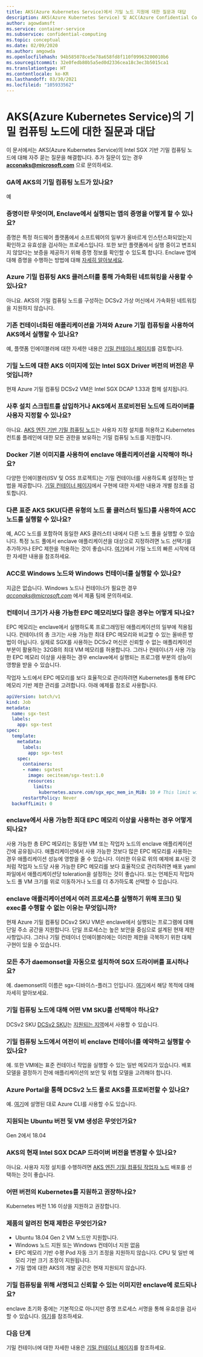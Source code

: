 ```yaml
---
title: AKS(Azure Kubernetes Service)에서 기밀 노드 지원에 대한 질문과 대답
description: AKS(Azure Kubernetes Service) 및 ACC(Azure Confidential Computing) 노드 지원에 대한 일반적인 질문에 대한 답변을 찾습니다.
author: agowdamsft
ms.service: container-service
ms.subservice: confidential-computing
ms.topic: conceptual
ms.date: 02/09/2020
ms.author: amgowda
ms.openlocfilehash: 94b585078ce5e78a658fd8f110f09963200010b6
ms.sourcegitcommit: 32e0fedb80b5a5ed0d2336cea18c3ec3b5015ca1
ms.translationtype: HT
ms.contentlocale: ko-KR
ms.lasthandoff: 03/30/2021
ms.locfileid: "105933562"
---
```

# <a name="frequently-asked-questions-about-confidential-computing-nodes-on-azure-kubernetes-service-aks"></a>AKS(Azure Kubernetes Service)의 기밀 컴퓨팅 노드에 대한 질문과 대답

이 문서에서는 AKS(Azure Kubernetes Service)의 Intel SGX 기반 기밀 컴퓨팅 노드에 대해 자주 묻는 질문을 해결합니다. 추가 질문이 있는 경우 **acconaks@microsoft.com** 으로 문의하세요.

<a name="1"></a>
### <a name="are-the-confidential-computing-nodes-on-aks-in-ga"></a>GA에 AKS의 기밀 컴퓨팅 노드가 있나요? ###
예

<a name="2"></a>
### <a name="what-is-attestation-and-how-can-we-do-attestation-of-apps-running-in-enclaves"></a>증명이란 무엇이며, Enclave에서 실행되는 앱의 증명을 어떻게 할 수 있나요? ###
증명은 특정 하드웨어 플랫폼에서 소프트웨어의 일부가 올바르게 인스턴스화되었는지 확인하고 유효성을 검사하는 프로세스입니다. 또한 보안 플랫폼에서 실행 중이고 변조되지 않았다는 보증을 제공하기 위해 증명 정보를 확인할 수 있도록 합니다. Enclave 앱에 대해 증명을 수행하는 방법에 대해 [자세히 알아보세요](attestation.md).

<a name="3"></a>
### <a name="can-i-enable-accelerated-networking-with-azure-confidential-computing-aks-clusters"></a>Azure 기밀 컴퓨팅 AKS 클러스터를 통해 가속화된 네트워킹을 사용할 수 있나요? ###
아니요. AKS의 기밀 컴퓨팅 노드를 구성하는 DCSv2 가상 머신에서 가속화된 네트워킹을 지원하지 않습니다. 

<a name="4"></a>
### <a name="can-i-bring-my-existing-containerized-applications-and-run-it-on-aks-with-azure-confidential-computing"></a>기존 컨테이너화된 애플리케이션을 가져와 Azure 기밀 컴퓨팅을 사용하여 AKS에서 실행할 수 있나요? ###
예, 플랫폼 인에이블러에 대한 자세한 내용은 [기밀 컨테이너 페이지](confidential-containers.md)를 검토합니다.

<a name="5"></a>
### <a name="what-version-of-intel-sgx-driver-version-is-on-the-aks-image-for-confidential-nodes"></a>기밀 노드에 대한 AKS 이미지에 있는 Intel SGX Driver 버전의 버전은 무엇입니까? ### 
현재 Azure 기밀 컴퓨팅 DCSv2 VM은 Intel SGX DCAP 1.33과 함께 설치됩니다. 

<a name="6"></a>
### <a name="can-i-inject-post-install-scriptscustomize-drivers-to-the-nodes-provisioned-by-aks"></a>사후 설치 스크립트를 삽입하거나 AKS에서 프로비전된 노드에 드라이버를 사용자 지정할 수 있나요? ###
아니요. [AKS 엔진 기반 기밀 컴퓨팅 노드](https://github.com/Azure/aks-engine/blob/master/docs/topics/sgx.md)는 사용자 지정 설치를 허용하고 Kubernetes 컨트롤 플레인에 대한 모든 권한을 보유하는 기밀 컴퓨팅 노드를 지원합니다.
<a name="7"></a>

### <a name="should-i-be-using-a-docker-base-image-to-get-started-on-enclave-applications"></a>Docker 기본 이미지를 사용하여 enclave 애플리케이션을 시작해야 하나요? ###
다양한 인에이블러(ISV 및 OSS 프로젝트)는 기밀 컨테이너를 사용하도록 설정하는 방법을 제공합니다. [기밀 컨테이너 페이지](confidential-containers.md)에서 구현에 대한 자세한 내용과 개별 참조를 검토합니다.

<a name="8"></a>
### <a name="can-i-run-acc-nodes-with-other-standard-aks-skus-build-a-heterogenous-node-pool-cluster"></a>다른 표준 AKS SKU(다른 유형의 노드 풀 클러스터 빌드)를 사용하여 ACC 노드를 실행할 수 있나요? ###

예, ACC 노드를 포함하여 동일한 AKS 클러스터 내에서 다른 노드 풀을 실행할 수 있습니다. 특정 노드 풀에서 enclave 애플리케이션을 대상으로 지정하려면 노드 선택기를 추가하거나 EPC 제한을 적용하는 것이 좋습니다. [여기](confidential-nodes-aks-get-started.md)에서 기밀 노드의 빠른 시작에 대한 자세한 내용을 참조하세요.

<a name="9"></a>
### <a name="can-i-run-windows-nodes-and-windows-containers-with-acc"></a>ACC로 Windows 노드와 Windows 컨테이너를 실행할 수 있나요? ###
지금은 없습니다. Windows 노드나 컨테이너가 필요한 경우 *acconaks@microsoft.com* 에서 제품 팀에 문의하세요. 

<a name="10"></a>
### <a name="what-if-my-container-size-is-more-than-available-epc-memory"></a>컨테이너 크기가 사용 가능한 EPC 메모리보다 많은 경우는 어떻게 되나요? ###
EPC 메모리는 enclave에서 실행하도록 프로그래밍된 애플리케이션의 일부에 적용됩니다. 컨테이너의 총 크기는 사용 가능한 최대 EPC 메모리와 비교할 수 있는 올바른 방법이 아닙니다. 실제로 SGX를 사용하는 DCSv2 머신은 신뢰할 수 없는 애플리케이션 부분이 활용하는 32GB의 최대 VM 메모리를 허용합니다. 그러나 컨테이너가 사용 가능한 EPC 메모리 이상을 사용하는 경우 enclave에서 실행되는 프로그램 부분의 성능이 영향을 받을 수 있습니다.

작업자 노드에서 EPC 메모리를 보다 효율적으로 관리하려면 Kubernetes를 통해 EPC 메모리 기반 제한 관리를 고려합니다. 아래 예제를 참조로 사용합니다.

```yaml
apiVersion: batch/v1
kind: Job
metadata:
  name: sgx-test
  labels:
    app: sgx-test
spec:
  template:
    metadata:
      labels:
        app: sgx-test
    spec:
      containers:
      - name: sgxtest
        image: oeciteam/sgx-test:1.0
        resources:
          limits:
            kubernetes.azure.com/sgx_epc_mem_in_MiB: 10 # This limit will automatically place the job into confidential computing node. Alternatively, you can target deployment to nodepools
      restartPolicy: Never
  backoffLimit: 0
```
<a name="11"></a>
### <a name="what-happens-if-my-enclave-consumes-more-than-maximum-available-epc-memory"></a>enclave에서 사용 가능한 최대 EPC 메모리 이상을 사용하는 경우 어떻게 되나요? ###

사용 가능한 총 EPC 메모리는 동일한 VM 또는 작업자 노드의 enclave 애플리케이션 간에 공유됩니다. 애플리케이션에서 사용 가능한 것보다 많은 EPC 메모리를 사용하는 경우 애플리케이션 성능에 영향을 줄 수 있습니다. 이러한 이유로 위의 예제에 표시된 것처럼 작업자 노드당 사용 가능한 EPC 메모리를 보다 효율적으로 관리하려면 배포 yaml 파일에서 애플리케이션당 toleration을 설정하는 것이 좋습니다. 또는 언제든지 작업자 노드 풀 VM 크기를 위로 이동하거나 노드를 더 추가하도록 선택할 수 있습니다. 

<a name="12"></a>
### <a name="why-cant-i-do-forks--and-exec-to-run-multiple-processes-in-my-enclave-application"></a>enclave 애플리케이션에서 여러 프로세스를 실행하기 위해 포크() 및 exec를 수행할 수 없는 이유는 무엇입니까? ###

현재 Azure 기밀 컴퓨팅 DCsv2 SKU VM은 enclave에서 실행되는 프로그램에 대해 단일 주소 공간을 지원합니다. 단일 프로세스는 높은 보안을 중심으로 설계된 현재 제한 사항입니다. 그러나 기밀 컨테이너 인에이블러에는 이러한 제한을 극복하기 위한 대체 구현이 있을 수 있습니다.
<a name="13"></a>
### <a name="do-you-automatically-install-any-additional-daemonset-to-expose-the-sgx-drivers"></a>모든 추가 daemonset을 자동으로 설치하여 SGX 드라이버를 표시하나요? ###

예. daemonset의 이름은 sgx-디바이스-플러그 인입니다. [여기](confidential-nodes-aks-overview.md)에서 해당 목적에 대해 자세히 알아보세요.  

<a name="14"></a>
### <a name="what-is-the-vm-sku-i-should-be-choosing-for-confidential-computing-nodes"></a>기밀 컴퓨팅 노드에 대해 어떤 VM SKU를 선택해야 하나요? ###

DCSv2 SKU [DCSv2 SKU](../virtual-machines/dcv2-series.md)는 [지원되는 지역](https://azure.microsoft.com/global-infrastructure/services/?products=virtual-machines&regions=all)에서 사용할 수 있습니다.

<a name="15"></a>
### <a name="can-i-still-schedule-and-run-non-enclave-containers-on-confidential-computing-nodes"></a>기밀 컴퓨팅 노드에서 여전이 비 enclave 컨테이너를 예약하고 실행할 수 있나요? ###

예. 또한 VM에는 표준 컨테이너 작업을 실행할 수 있는 일반 메모리가 있습니다. 배포 모델을 결정하기 전에 애플리케이션의 보안 및 위협 모델을 고려해야 합니다.
<a name="16"></a>

### <a name="can-i-provision-aks-with-dcsv2-node-pools-through-azure-portal"></a>Azure Portal을 통해 DCSv2 노드 풀로 AKS를 프로비전할 수 있나요? ###

예. [여기](confidential-nodes-aks-get-started.md)에 설명된 대로 Azure CLI를 사용할 수도 있습니다.

<a name="17"></a>
### <a name="what-ubuntu-version-and-vm-generation-is-supported"></a>지원되는 Ubuntu 버전 및 VM 생성은 무엇인가요? ###
Gen 2에서 18.04 

<a name="18"></a>
### <a name="can-we-change-the-current-intel-sgx-dcap-diver-version-on-aks"></a>AKS의 현재 Intel SGX DCAP 드라이버 버전을 변경할 수 있나요? ###

아니요. 사용자 지정 설치를 수행하려면 [AKS 엔진 기밀 컴퓨팅 작업자 노드](https://github.com/Azure/aks-engine/blob/master/docs/topics/sgx.md) 배포를 선택하는 것이 좋습니다. 

<a name="19"></a>

### <a name="what-version-of-kubernetes-do-you-support-and-recommend"></a>어떤 버전의 Kubernetes를 지원하고 권장하나요? ###

Kubernetes 버전 1.16 이상을 지원하고 권장합니다. 

<a name="20"></a>
### <a name="what-are-the-known-current-limitations-of-the-product"></a>제품의 알려진 현재 제한은 무엇인가요? ###

- Ubuntu 18.04 Gen 2 VM 노드만 지원합니다. 
- Windows 노드 지원 또는 Windows 컨테이너 지원 없음
- EPC 메모리 기반 수평 Pod 자동 크기 조정을 지원하지 않습니다. CPU 및 일반 메모리 기반 크기 조정이 지원됩니다.
- 기밀 앱에 대한 AKS의 개발 공간은 현재 지원되지 않습니다.

<a name="21"></a>
### <a name="will-only-signed-and-trusted-images-be-loaded-in-the-enclave-for-confidential-computing"></a>기밀 컴퓨팅을 위해 서명되고 신뢰할 수 있는 이미지만 enclave에 로드되나요? ###
enclave 초기화 중에는 기본적으로 아니지만 증명 프로세스 서명을 통해 유효성을 검사할 수 있습니다. [여기](../attestation/basic-concepts.md#benefits-of-policy-signing)를 참조하세요. 

### <a name="next-steps"></a>다음 단계
기밀 컨테이너에 대한 자세한 내용은 [기밀 컨테이너 페이지](confidential-containers.md)를 참조하세요.

